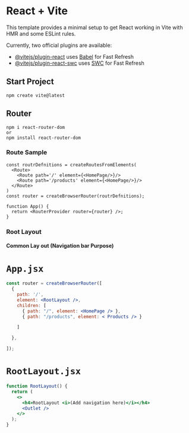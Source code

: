 # React + Vite

This template provides a minimal setup to get React working in Vite with HMR and some ESLint rules.

Currently, two official plugins are available:

- [@vitejs/plugin-react](https://github.com/vitejs/vite-plugin-react/blob/main/packages/plugin-react/README.md) uses [Babel](https://babeljs.io/) for Fast Refresh
- [@vitejs/plugin-react-swc](https://github.com/vitejs/vite-plugin-react-swc) uses [SWC](https://swc.rs/) for Fast Refresh

## Start Project 

```
npm create vite@latest
```

## Router

```
npm i react-router-dom  
or
npm install react-router-dom

```
### Route Sample

```
const routrDefnitions = createRoutesFromElements(
  <Route>
    <Route path='/' element={<HomePage/>}/>
    <Route path='/products' element={<HomePage/>}/>
  </Route>
)
const router = createBrowserRouter(routrDefnitions);

function App() {
  return <RouterProvider router={router} />;
}

```

### Root Layout 
#### Common Lay out (Navigation bar Purpose)

# `App.jsx`

```jsx
const router = createBrowserRouter([
  {
    path: '/',
    element: <RootLayout />,
    children: [
      { path: "/", element: <HomePage /> },
      { path: "/products", element: < Products /> }

    ]

  },

]);
```

# `RootLayout.jsx`

```jsx
function RootLayout() {
  return (
    <>
      <h4>RootLayout <i>(Add navigation here)</i></h4>
      <Outlet />
    </>
  );
}
